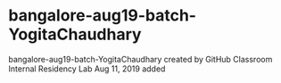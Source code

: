 # bangalore-aug19-batch-YogitaChaudhary
bangalore-aug19-batch-YogitaChaudhary created by GitHub Classroom
Internal Residency Lab Aug 11, 2019 added

